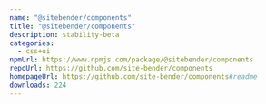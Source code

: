 ```yaml
---
name: "@sitebender/components"
title: "@sitebender/components"
description: stability-beta
categories:
  - css+ui
npmUrl: https://www.npmjs.com/package/@sitebender/components
repoUrl: https://github.com/site-bender/components
homepageUrl: https://github.com/site-bender/components#readme
downloads: 224
---
```

